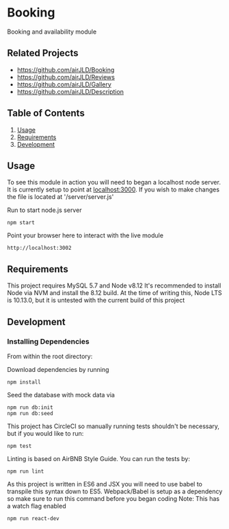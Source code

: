 # Booking
Booking and availability module

## Related Projects

  - https://github.com/airJLD/Booking
  - https://github.com/airJLD/Reviews
  - https://github.com/airJLD/Gallery
  - https://github.com/airJLD/Description

## Table of Contents

1. [Usage](#usage)
2. [Requirements](#requirements)
3. [Development](#development)

## Usage
To see this module in action you will need to began a localhost node server. It is currently setup to point at <localhost:3000>. 
If you wish to make changes the file is located at '/server/server.js'

Run to start node.js server
```
npm start
```

Point your browser here to interact with the live module
```
http://localhost:3002
```

## Requirements

This project requires MySQL 5.7 and Node v8.12
It's recommended to install Node via NVM and install the 8.12 build. 
At the time of writing this, Node LTS is 10.13.0, but it is untested with the current build of this project

## Development

### Installing Dependencies

From within the root directory:

Download dependencies by running
```
npm install
```

Seed the database with mock data via
```
npm run db:init
npm run db:seed
```

This project has CircleCI so manually running tests shouldn't be necessary, but if you would like to run:
```
npm test
```

Linting is based on AirBNB Style Guide. You can run the tests by:
```
npm run lint
```

As this project is written in ES6 and JSX you will need to use babel to transpile this syntax down to ES5. 
Webpack/Babel is setup as a dependency so make sure to run this command before you began coding
Note: This has a watch flag enabled
```
npm run react-dev
```
